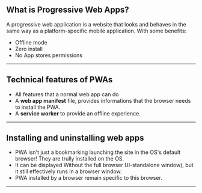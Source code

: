 ## What is Progressive Web Apps?
A progressive web application is a website that looks and behaves in the same way as a platform-specific mobile application.
With some benefits:
* Offline mode
* Zero install
* No App stores permissions
***

## Technical features of PWAs
* All features that a normal web app can do
* A __web app manifest__ file, provides informations that the browser needs to install the PWA.
* A __service worker__ to provide an offline experience. 
***

## Installing and uninstalling web apps
* PWA isn't just a bookmarking launching the site in the OS's default browser! They are trully installed on the OS.
* It can be displayed Without the full browser UI-standalone window), but it still effectively runs in a browser window. 
* PWA installed by a browser remain specific to this browser.
***







